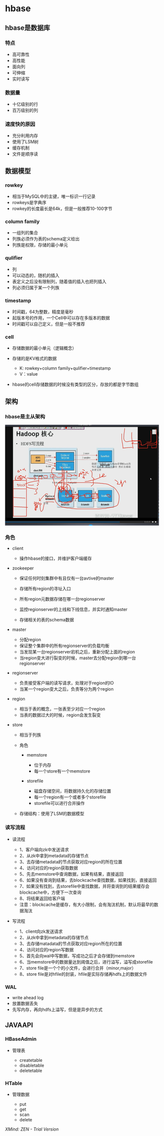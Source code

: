 ﻿# hbase

## hbase是数据库

### 特点

-  高可靠性
- 高性能
- 面向列 
- 可伸缩
- 实时读写

### 数据量

- 十亿级别的行
- 百万级别的列

### 速度快的原因

- 充分利用内存
- 使用了LSM树
- 缓存机制
- 文件是顺序读

## 数据模型

### rowkey

- 相当于MySQL中的主键，唯一标识一行记录
- rowkeys是字典序
- rowkey的长度最长是64k，但是一般推荐10-100字节

### column family

- 一组列的集合
- 列族必须作为表的schema定义给出
- 列族是权限，存储的最小单元

### qulifier

- 列
- 可以动态的，随机的插入
- 表定义之后没有限制列，随着值的插入也把列插入
- 列必须归属于某一个列族

### timestamp

- 时间戳，64为整数，精度是毫秒
- 起版本号的作用，一个Cell中可以存在多版本的数据
- 时间戳可以自己定义，但是一般不推荐

### cell

- 存储数据的最小单元（逻辑概念）
- 存储的是KV格式的数据

	- K:	rowkey+column family+qulifier+timestamp
	- V：value

- hbase的cell存储数据的时候没有类型的区分，存放的都是字节数组

## 架构

### hbase是主从架构
![Image text](https://github.com/1367379258/BigDataEd/blob/master/hadoop/photo/HDFS%E5%86%99%E6%B5%81%E7%A8%8B.jpg)

### 角色

- client

	- 操作hbase的接口，并维护客户端缓存

- zookeeper

	- 保证任何时刻集群中有且仅有一台avtive的master
	- 存储所有region的寻址入口

	- 所有region元数据存储在哪一台regionserver

	- 监控regionserver的上线和下线信息，并实时通知master
	- 存储相关的表的schema数据

- master

	- 分配region
	- 保证整个集群中的所有regionserver的负载均衡
	- 当发现某一台regionserver宕机之后，重新分配上面的region
	- 当region变大进行裂变的时候，master去分配region到哪一台regionserver

- regionserver

	- 负责接受客户端的读写请求，处理对于region的IO
	- 当某一个region变大之后，负责等分为两个region

- region

	- 相当于表的概念，一张表至少对应一个region
	- 当表的数据过大的时候，region会发生裂变

- store

	- 相当于列族
	- 角色

		- memstore

			- 位于内存
			- 每一个store有一个memstore

		- storefile

			- 磁盘存储空间，将数据持久化的存储位置
			- 每一个region有一个或者多个storefile
			- storefile可以进行合并操作

	- 存储结构：使用了LSM的数据模型

### 读写流程

- 读流程

	- 1、客户端向zk中发送请求
	- 2、从zk中拿到metadata的存储节点
	- 3、去存储metadata的节点获取对应region的所在位置
	- 4、访问对应的region获取数据
	- 5、先去memstore中查询数据，如果有结果，直接返回
	- 6、如果没有查询到结果，去blockcache查找数据，如果找到，直接返回
	- 7、如果没有找到，去storefile中查找数据，并将查询到的结果缓存会blockcache中，方便下一次查询
	- 8、将结果返回给客户端
	- 注意：blockcache是缓存，有大小限制，会有淘汰机制，默认将最早的数据淘汰

- 写流程

	- 1、client向zk发送请求
	- 2、从zk中拿到metadata的存储节点
	- 3、去存储matadata的节点获取对应region所在的位置
	- 4、访问对应的region写数据
	- 5、首先会向wal中写数据，写成功之后才会存储到memstore
	- 6、当memstore中的数据量达到阈值之后，进行溢写，溢写成storefile
	- 7、store file是一个个的小文件，会进行合并（minor,major）
	- 8、store file是对hfile的封装，hfile是实际存储再hdfs上的数据文件

### WAL

- write ahead log
- 放置数据丢失
- 先写内存，再向hdfs上溢写，但是是异步的方式

## JAVAAPI

### HBaseAdmin

- 管理表

	- createtable
	- disabletable
	- deletetable

### HTable

- 管理数据

	- put
	- get
	- scan
	- delete

*XMind: ZEN - Trial Version*